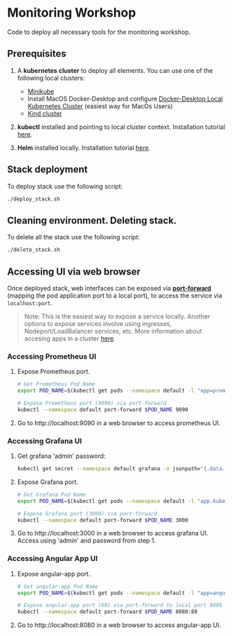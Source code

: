 # Monitoring Workshop

Code to deploy all necessary tools for the monitoring workshop.

## Prerequisites

1. A **kubernetes cluster** to deploy all elements. You can use one of the following local clusters:
    -  [Minikube](https://minikube.sigs.k8s.io/docs/start/)
    -  Install MacOS Docker-Desktop and configure [Docker-Desktop Local Kubernetes Cluster](https://docs.docker.com/docker-for-mac/#kubernetes) (easiest way for MacOs Users)
    -  [Kind cluster](https://kind.sigs.k8s.io/docs/user/quick-start/)

2. **kubectl** installed and pointing to local cluster context. Installation tutorial [here](https://kubernetes.io/es/docs/tasks/tools/install-kubectl/).
3. **Helm** installed locally. Installation tutorial [here](https://helm.sh/docs/intro/install/#through-package-managers).

## Stack deployment

To deploy stack use the following script:
```bash
./deploy_stack.sh
```

## Cleaning environment. Deleting stack.

To delete all the stack use the following script:
```bash
./delete_stack.sh
```

## Accessing UI via web browser

Once deployed stack, web interfaces can be exposed via [**port-forward**](https://kubernetes.io/docs/tasks/access-application-cluster/port-forward-access-application-cluster/) (mapping the pod application port to a local port), to access the service via `localhost:port`. 

> Note: This is the easiest way to expose a service locally. Another options to expose services involve using ingresses, Nodeport/LoadBalancer services, etc. More information about accesing apps in a cluster [here](https://kubernetes.io/docs/tasks/access-application-cluster/).

### Accessing Prometheus UI

1. Expose Prometheus port.
   ```bash
   # Get Prometheus Pod Name
   export POD_NAME=$(kubectl get pods --namespace default -l "app=prometheus,component=server" -o jsonpath="{.items[0].metadata.name}")
   
   # Expose Prometheus port (9090) via port-forward
   kubectl --namespace default port-forward $POD_NAME 9090
   ```

2. Go to http://localhost:9090 in a web browser to access prometheus UI.

### Accessing Grafana UI

1. Get grafana 'admin' password:
   ```bash
   kubectl get secret --namespace default grafana -o jsonpath="{.data.admin-password}" | base64 --decode ; echo
   ```
2. Expose Grafana port.
   ```bash
   # Get Grafana Pod Name
   export POD_NAME=$(kubectl get pods --namespace default -l "app.kubernetes.io/name=grafana,app.kubernetes.io/instance=grafana" -o jsonpath="{.items[0].metadata.name}")
   
   # Expose Grafana port (3000) via port-forward
   kubectl --namespace default port-forward $POD_NAME 3000
   ```

3. Go to http://localhost:3000 in a web browser to access grafana UI. Access using 'admin' and password from step 1.

### Accessing Angular App UI

1. Expose angular-app port.
   ```bash
   # Get angular-app Pod Name
   export POD_NAME=$(kubectl get pods --namespace default -l "app=angular-app" -o jsonpath="{.items[0].metadata.name}")
   
   # Expose angular-app port (80) via port-forward to local port 8080
   kubectl --namespace default port-forward $POD_NAME 8080:80
   ```

2. Go to http://localhost:8080 in a web browser to access angular-app UI.

